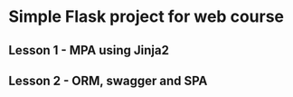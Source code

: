 # Simple Flask project for web course

## Lesson 1 - MPA using Jinja2

## Lesson 2 - ORM, swagger and SPA
